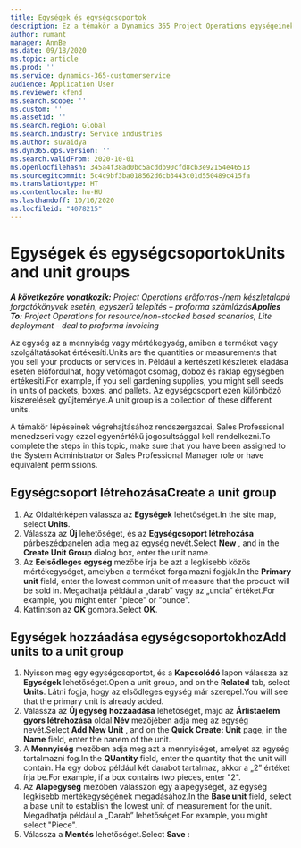```yaml
---
title: Egységek és egységcsoportok
description: Ez a témakör a Dynamics 365 Project Operations egységeinek és egységcsoportjainak létrehozásáról nyújt információkat.
author: rumant
manager: AnnBe
ms.date: 09/18/2020
ms.topic: article
ms.prod: ''
ms.service: dynamics-365-customerservice
audience: Application User
ms.reviewer: kfend
ms.search.scope: ''
ms.custom: ''
ms.assetid: ''
ms.search.region: Global
ms.search.industry: Service industries
ms.author: suvaidya
ms.dyn365.ops.version: ''
ms.search.validFrom: 2020-10-01
ms.openlocfilehash: 345a4f38ad0bc5acddb90cfd8cb3e92154e46513
ms.sourcegitcommit: 5c4c9bf3ba018562d6cb3443c01d550489c415fa
ms.translationtype: HT
ms.contentlocale: hu-HU
ms.lasthandoff: 10/16/2020
ms.locfileid: "4078215"
---
```

# <a name="units-and-unit-groups"></a><span data-ttu-id="be5c0-103">Egységek és egységcsoportok</span><span class="sxs-lookup"><span data-stu-id="be5c0-103">Units and unit groups</span></span>

<span data-ttu-id="be5c0-104">_**A következőre vonatkozik:** Project Operations erőforrás-/nem készletalapú forgatókönyvek esetén, egyszerű telepítés – proforma számlázás_</span><span class="sxs-lookup"><span data-stu-id="be5c0-104">_**Applies To:** Project Operations for resource/non-stocked based scenarios, Lite deployment - deal to proforma invoicing_</span></span>

<span data-ttu-id="be5c0-105">Az egység az a mennyiség vagy mértékegység, amiben a terméket vagy szolgáltatásokat értékesíti.</span><span class="sxs-lookup"><span data-stu-id="be5c0-105">Units are the quantities or measurements that you sell your products or services in.</span></span> <span data-ttu-id="be5c0-106">Például a kertészeti készletek eladása esetén előfordulhat, hogy vetőmagot csomag, doboz és raklap egységben értékesíti.</span><span class="sxs-lookup"><span data-stu-id="be5c0-106">For example, if you sell gardening supplies, you might sell seeds in units of packets, boxes, and pallets.</span></span> <span data-ttu-id="be5c0-107">Az egységcsoport ezen különböző kiszerelések gyűjteménye.</span><span class="sxs-lookup"><span data-stu-id="be5c0-107">A unit group is a collection of these different units.</span></span>

<span data-ttu-id="be5c0-108">A témakör lépéseinek végrehajtásához rendszergazdai, Sales Professional menedzseri vagy ezzel egyenértékű jogosultsággal kell rendelkezni.</span><span class="sxs-lookup"><span data-stu-id="be5c0-108">To complete the steps in this topic, make sure that you have been assigned to the System Administrator or Sales Professional Manager role or have equivalent permissions.</span></span>

## <a name="create-a-unit-group"></a><span data-ttu-id="be5c0-109">Egységcsoport létrehozása</span><span class="sxs-lookup"><span data-stu-id="be5c0-109">Create a unit group</span></span>

1. <span data-ttu-id="be5c0-110">Az Oldaltérképen válassza az **Egységek** lehetőséget.</span><span class="sxs-lookup"><span data-stu-id="be5c0-110">In the site map, select **Units**.</span></span>
2. <span data-ttu-id="be5c0-111">Válassza az **Új** lehetőséget, és az **Egységcsoport létrehozása** párbeszédpanelen adja meg az egység nevét.</span><span class="sxs-lookup"><span data-stu-id="be5c0-111">Select **New** , and in the **Create Unit Group** dialog box, enter the unit name.</span></span>
3. <span data-ttu-id="be5c0-112">Az **Eelsődleges egység** mezőbe írja be azt a legkisebb közös mértékegységet, amelyben a terméket forgalmazni fogják.</span><span class="sxs-lookup"><span data-stu-id="be5c0-112">In the **Primary unit** field, enter the lowest common unit of measure that the product will be sold in.</span></span> <span data-ttu-id="be5c0-113">Megadhatja például a „darab” vagy az „uncia” értéket.</span><span class="sxs-lookup"><span data-stu-id="be5c0-113">For example, you might enter "piece" or "ounce".</span></span>
4. <span data-ttu-id="be5c0-114">Kattintson az **OK** gombra.</span><span class="sxs-lookup"><span data-stu-id="be5c0-114">Select **OK**.</span></span>

## <a name="add-units-to-a-unit-group"></a><span data-ttu-id="be5c0-115">Egységek hozzáadása egységcsoportokhoz</span><span class="sxs-lookup"><span data-stu-id="be5c0-115">Add units to a unit group</span></span>

1. <span data-ttu-id="be5c0-116">Nyisson meg egy egységcsoportot, és a **Kapcsolódó** lapon válassza az **Egységek** lehetőséget.</span><span class="sxs-lookup"><span data-stu-id="be5c0-116">Open a unit group, and on the **Related** tab, select **Units**.</span></span> <span data-ttu-id="be5c0-117">Látni fogja, hogy az elsődleges egység már szerepel.</span><span class="sxs-lookup"><span data-stu-id="be5c0-117">You will see that the primary unit is already added.</span></span>
2. <span data-ttu-id="be5c0-118">Válassza az **Új egység hozzáadása** lehetőséget, majd az **Árlistaelem gyors létrehozása** oldal **Név** mezőjében adja meg az egység nevét.</span><span class="sxs-lookup"><span data-stu-id="be5c0-118">Select **Add New Unit** , and on the **Quick Create: Unit** page, in the **Name** field, enter the nanem of the unit.</span></span>
3. <span data-ttu-id="be5c0-119">A **Mennyiség** mezőben adja meg azt a mennyiséget, amelyet az egység tartalmazni fog.</span><span class="sxs-lookup"><span data-stu-id="be5c0-119">In the **QUantity** field, enter the quantity that the unit will contain.</span></span> <span data-ttu-id="be5c0-120">Ha egy doboz például két darabot tartalmaz, akkor a „2” értéket írja be.</span><span class="sxs-lookup"><span data-stu-id="be5c0-120">For example, if a box contains two pieces, enter "2".</span></span> 
4. <span data-ttu-id="be5c0-121">Az **Alapegység** mezőben válasszon egy alapegységet, az egység legkisebb mértékegységének megadásához.</span><span class="sxs-lookup"><span data-stu-id="be5c0-121">In the **Base unit** field, select a base unit to establish the lowest unit of measurement for the unit.</span></span> <span data-ttu-id="be5c0-122">Megadhatja például a „Darab” lehetőséget.</span><span class="sxs-lookup"><span data-stu-id="be5c0-122">For example, you might select "Piece".</span></span>
5. <span data-ttu-id="be5c0-123">Válassza a **Mentés** lehetőséget.</span><span class="sxs-lookup"><span data-stu-id="be5c0-123">Select **Save** :</span></span>
